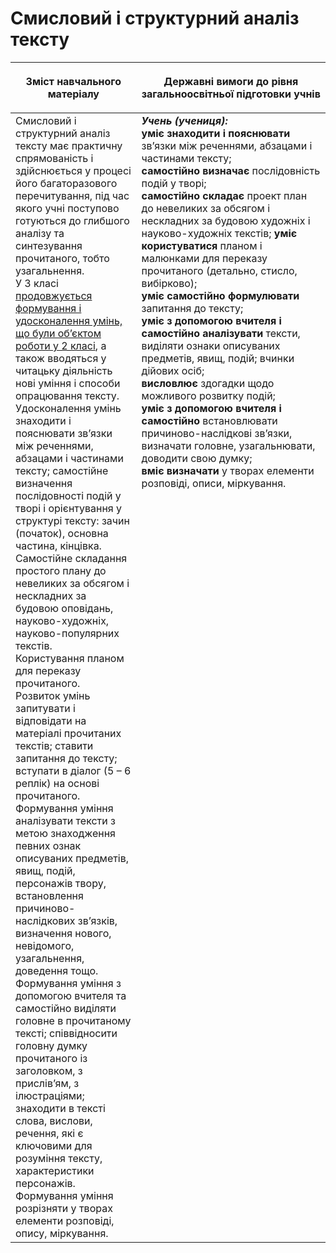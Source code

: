 # Смисловий і структурний аналіз тексту 

<table>
<thead>
  <tr>
    <th width="40%" align="center"><p>Зміст навчального матеріалу</p></td>
    <th width="60%" align="center"><p>Державні вимоги до рівня загальноосвітньої підготовки учнів</p></td>
  </tr>
</thead>
<tbody>
  <tr>
    <td width="40%" style="vertical-align:top !important;">
Смисловий і структурний аналіз тексту має практичну спрямованість і здійснюється у процесі його багаторазового перечитування, під час якого учні поступово готуються до глибшого аналізу та синтезування прочитаного, тобто узагальнення. <br>
У 3 класі <u>продовжується формування і удосконалення умінь, що були об’єктом роботи у 2 класі</u>, а також вводяться у читацьку діяльність нові уміння і способи опрацювання тексту. <br>
Удосконалення умінь знаходити і пояснювати зв’язки між реченнями, абзацами і частинами тексту; самостійне визначення послідовності подій у творі і орієнтування у структурі тексту: зачин (початок), основна частина, кінцівка.
Самостійне складання простого плану до невеликих за обсягом і нескладних за будовою оповідань, науково-художніх, науково-популярних текстів.<br>
Користування планом для переказу прочитаного.<br>
Розвиток умінь запитувати і відповідати на матеріалі прочитаних текстів; ставити запитання до тексту; вступати в діалог (5 – 6 реплік) на основі прочитаного.<br>
Формування уміння аналізувати тексти з метою знаходження певних ознак описуваних предметів, явищ, подій, персонажів твору, встановлення причиново-наслідкових зв’язків, визначення нового, невідомого, узагальнення, доведення тощо.
Формування уміння з допомогою вчителя та самостійно виділяти головне в прочитаному тексті; співвідносити головну думку прочитаного із заголовком, з прислів’ям, з ілюстраціями; знаходити в тексті слова, вислови, речення, які є ключовими для розуміння тексту, характеристики персонажів.<br>
Формування уміння розрізняти у творах елементи розповіді, опису, міркування.<br></td>
    <td width="60%" style="vertical-align:top !important;">
<i><b>Учень (учениця):</b></i><br>
<b>уміє знаходити і пояснювати</b> зв’язки між реченнями, абзацами і частинами тексту;<br>
<b>самостійно визначає</b> послідовність подій у творі;<br>
<b>самостійно складає</b> проект план до невеликих за обсягом і нескладних за будовою художніх і науково-художніх текстів;
<b>уміє користуватися</b> планом і малюнками для переказу прочитаного (детально, стисло, вибірково);<br>
<b>уміє самостійно формулювати</b> запитання до тексту;<br>
<b>уміє з допомогою вчителя і самостійно аналізувати</b> тексти, виділяти ознаки описуваних предметів, явищ, подій; вчинки дійових осіб;<br>
<b>висловлює</b> здогадки щодо можливого розвитку подій;<br>
<b>уміє з допомогою вчителя і самостійно</b> встановлювати причиново-наслідкові зв’язки, визначати головне, узагальнювати, доводити свою думку;<br>
<b>вміє визначати</b> у творах елементи розповіді, описи, міркування.<br></td>
  </tr>
</tbody>
</table>